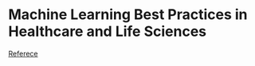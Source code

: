 
# Machine Learning Best Practices in Healthcare and Life Sciences





<a href="https://d1.awsstatic.com/whitepapers/ML-best-practices-health-science.pdf?did=wp_card&trk=wp_card">  Referece </a>



